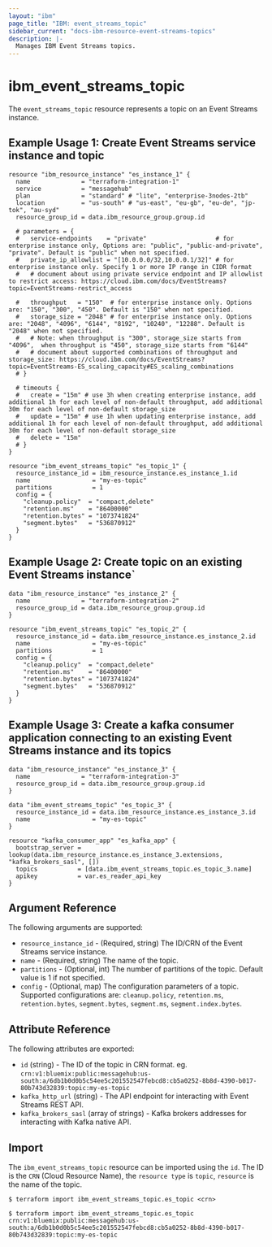 ```yaml
---
layout: "ibm"
page_title: "IBM: event_streams_topic"
sidebar_current: "docs-ibm-resource-event-streams-topics"
description: |-
  Manages IBM Event Streams topics.
---
```


# ibm_event_streams_topic

The `event_streams_topic` resource represents a topic on an Event Streams instance.

## Example Usage 1: Create Event Streams service instance and topic
```hcl
resource "ibm_resource_instance" "es_instance_1" {
  name              = "terraform-integration-1"
  service           = "messagehub"
  plan              = "standard" # "lite", "enterprise-3nodes-2tb"
  location          = "us-south" # "us-east", "eu-gb", "eu-de", "jp-tok", "au-syd"
  resource_group_id = data.ibm_resource_group.group.id

  # parameters = {
  #   service-endpoints    = "private"                   # for enterprise instance only, Options are: "public", "public-and-private", "private". Default is "public" when not specified.
  #   private_ip_allowlist = "[10.0.0.0/32,10.0.0.1/32]" # for enterprise instance only. Specify 1 or more IP range in CIDR format
  #   # document about using private service endpoint and IP allowlist to restrict access: https://cloud.ibm.com/docs/EventStreams?topic=EventStreams-restrict_access

  #   throughput   = "150"  # for enterprise instance only. Options are: "150", "300", "450". Default is "150" when not specified.
  #   storage_size = "2048" # for enterprise instance only. Options are: "2048", "4096", "6144", "8192", "10240", "12288". Default is "2048" when not specified.
  #   # Note: when throughput is "300", storage_size starts from "4096",  when throughput is "450", storage_size starts from "6144"
  #   # document about supported combinations of throughput and storage_size: https://cloud.ibm.com/docs/EventStreams?topic=EventStreams-ES_scaling_capacity#ES_scaling_combinations
  # }

  # timeouts {
  #   create = "15m" # use 3h when creating enterprise instance, add additional 1h for each level of non-default throughput, add additional 30m for each level of non-default storage_size
  #   update = "15m" # use 1h when updating enterprise instance, add additional 1h for each level of non-default throughput, add additional 30m for each level of non-default storage_size
  #   delete = "15m"
  # }
}

resource "ibm_event_streams_topic" "es_topic_1" {
  resource_instance_id = ibm_resource_instance.es_instance_1.id
  name                 = "my-es-topic"
  partitions           = 1
  config = {
    "cleanup.policy"  = "compact,delete"
    "retention.ms"    = "86400000"
    "retention.bytes" = "1073741824"
    "segment.bytes"   = "536870912"
  }
}
```

## Example Usage 2: Create topic on an existing Event Streams instance`
```hcl
data "ibm_resource_instance" "es_instance_2" {
  name              = "terraform-integration-2"
  resource_group_id = data.ibm_resource_group.group.id
}

resource "ibm_event_streams_topic" "es_topic_2" {
  resource_instance_id = data.ibm_resource_instance.es_instance_2.id
  name                 = "my-es-topic"
  partitions           = 1
  config = {
    "cleanup.policy"  = "compact,delete"
    "retention.ms"    = "86400000"
    "retention.bytes" = "1073741824"
    "segment.bytes"   = "536870912"
  }
}
```

## Example Usage 3: Create a kafka consumer application connecting to an existing Event Streams instance and its topics
```hcl
data "ibm_resource_instance" "es_instance_3" {
  name              = "terraform-integration-3"
  resource_group_id = data.ibm_resource_group.group.id
}

data "ibm_event_streams_topic" "es_topic_3" {
  resource_instance_id = data.ibm_resource_instance.es_instance_3.id
  name                 = "my-es-topic"
}

resource "kafka_consumer_app" "es_kafka_app" {
  bootstrap_server = lookup(data.ibm_resource_instance.es_instance_3.extensions, "kafka_brokers_sasl", [])
  topics           = [data.ibm_event_streams_topic.es_topic_3.name]
  apikey           = var.es_reader_api_key
}
```

## Argument Reference

The following arguments are supported:

- `resource_instance_id` - (Required, string) The ID/CRN of the Event Streams service instance.
- `name` - (Required, string) The name of the topic.
- `partitions` - (Optional, int) The number of partitions of the topic. Default value is 1 if not specified.
- `config` - (Optional, map) The configuration parameters of a topic. Supported configurations are: `cleanup.policy`, `retention.ms`, `retention.bytes`, `segment.bytes`, `segment.ms`, `segment.index.bytes`.

## Attribute Reference

The following attributes are exported:

- `id` (string) - The ID of the topic in CRN format. eg. `crn:v1:bluemix:public:messagehub:us-south:a/6db1b0d0b5c54ee5c201552547febcd8:cb5a0252-8b8d-4390-b017-80b743d32839:topic:my-es-topic`
- `kafka_http_url` (string) - The API endpoint for interacting with Event Streams REST API.
- `kafka_brokers_sasl` (array of strings) - Kafka brokers addresses for interacting with Kafka native API.


## Import

The `ibm_event_streams_topic` resource can be imported using the `id`. The ID is the `CRN` (Cloud Resource Name), the `resource type` is `topic`, `resource` is the name of the topic.

```
$ terraform import ibm_event_streams_topic.es_topic <crn>

$ terraform import ibm_event_streams_topic.es_topic crn:v1:bluemix:public:messagehub:us-south:a/6db1b0d0b5c54ee5c201552547febcd8:cb5a0252-8b8d-4390-b017-80b743d32839:topic:my-es-topic
```
